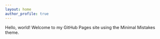 ```yaml
---
layout: home
author_profile: true
---
```


Hello, world! Welcome to my GitHub Pages site using the Minimal Mistakes theme.
 
